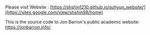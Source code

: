 Please visit
Website : [https://shshin1210.github.io/suhyun_website/](https://sites.google.com/view/shshin98/home)

This is the source code to Jon Barron's public academic website: https://jonbarron.info/.
